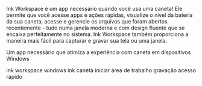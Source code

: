 [//]: # (Description)

Ink Workspace é um app necessário quando você usa uma caneta! Ele permite que você acesse apps e ações rápidas, visualize o nível da bateria da sua caneta, acesse e gerencie os arquivos que foram abertos recentemente - tudo numa janela moderna e com design fluente que se encaixa perfeitamente no sistema. Ink Workspace também proporciona a maneira mais fácil para capturar e gravar sua tela ou uma janela.


[//]: # (Short description)

Um app necessário que otimiza a experiência com caneta em dispositivos Windows


[//]: # (Keywords)

ink workspace
windows ink
caneta
iniciar
área de trabalho
gravação
acesso rápido
